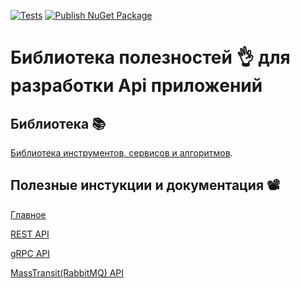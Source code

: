 [![Tests](https://github.com/kanadeiar/Kanadeiar.Api/actions/workflows/tests.yml/badge.svg)](https://github.com/kanadeiar/Kanadeiar.Api/actions/workflows/tests.yml)
[![Publish NuGet Package](https://github.com/kanadeiar/Kanadeiar.Api/actions/workflows/nuget.yml/badge.svg)](https://github.com/kanadeiar/Kanadeiar.Api/actions/workflows/nuget.yml)

# Библиотека полезностей :ok_hand: для разработки Api приложений

## Библиотека :books:

[Библиотека инструментов, сервисов и алгоритмов](./Kanadeiar.Api/README.md).

## Полезные инстукции и документация :film_projector:

[Главное](./Docs/General/Index.md)

[REST API](./Docs/REST/Index.md)

[gRPC API](./Docs/gRPC/Index.md)

[MassTransit(RabbitMQ) API](./Docs/MassTransit/Index.md)
